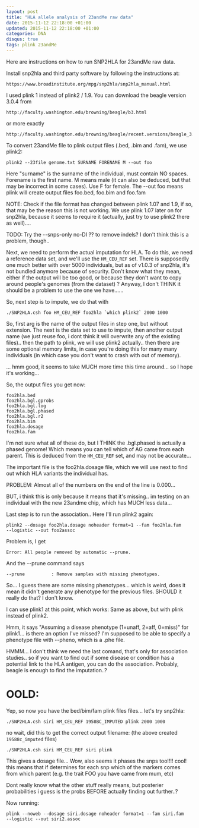 ```yaml
---
layout: post
title: "HLA allele analysis of 23andMe raw data"
date: 2015-11-12 22:18:00 +01:00
updated: 2015-11-12 22:18:00 +01:00
categories: DNA
disqus: true
tags: plink 23andMe
---
```


<p class="lead">
Here are instructions on how to run SNP2HLA for 23andMe raw data.
</p>

Install snp2hla and third party software by following the instructions at:

    https://www.broadinstitute.org/mpg/snp2hla/snp2hla_manual.html

I used plink 1 instead of plink2 / 1.9.
You can download the beagle version 3.0.4 from

    http://faculty.washington.edu/browning/beagle/b3.html

or more exactly

    http://faculty.washington.edu/browning/beagle/recent.versions/beagle_3.0.4_05May09.zip

To convert 23andMe file to plink output files (.bed, .bim and .fam),
we use plink2:

    plink2 --23file genome.txt SURNAME FORENAME M --out foo

Here "surname" is the surname of the individual, must contain NO spaces.
Forename is the first name. M means male (it can also be deduced, but that may
be incorrect in some cases). Use F for female. The --out foo means plink will
create output files foo.bed, foo.bim and foo.fam

NOTE: Check if the file format has changed between plink 1.07 and 1.9, if so,
that may be the reason this is not working. We use plink 1.07 later on for
snp2hla, because it seems to require it (actually, just try to use plink2 there
as well)....

TODO: Try the --snps-only no-DI ?? to remove indels? I don't think this is a
problem, though..

Next, we need to perform the actual imputation for HLA. To do this, we need a
reference data set, and we'll use the `HM_CEU_REF` set. There is supposedly one
much better with over 5000 individuals, but as of v1.0.3 of snp2hla, it's not
bundled anymore because of security. Don't know what they mean, either if the
output will be too good, or because they don't want to copy around people's
genomes (from the dataset) ? Anyway, I don't THINK it should be a problem to
use the one we have......

So, next step is to impute, we do that with

    ./SNP2HLA.csh foo HM_CEU_REF foo2hla `which plink2` 2000 1000

So, first arg is the name of the output files in step one, but without
extension. The next is the data set to use to impute, then another output name
(we just reuse foo, i dont think it will overwrite any of the existing files)..
then the path to plink, we will use plink2 actually.. then there are some
optional memory limits, in case you're doing this for many many individuals (in
which case you don't want to crash with out of memory).

... hmm good, it seems to take MUCH more time this time around... so I hope
it's working...

So, the output files you get now:

    foo2hla.bed
    foo2hla.bgl.gprobs
    foo2hla.bgl.log
    foo2hla.bgl.phased
    foo2hla.bgl.r2
    foo2hla.bim
    foo2hla.dosage
    foo2hla.fam

I'm not sure what all of these do, but I THINK the .bgl.phased is actually a
phased genome! Which means you can tell which of AG came from each parent. This
is deduced from the `HM_CEU_REF` set, and may not be accurate...

The important file is the foo2hla.dosage file, which we will use next to find
out which HLA variants the individual has.

PROBLEM: Almost all of the numbers on the end of the line is 0.000...

BUT, i think this is only because it means that it's missing.. im testing on an
individual with the new 23andme chip, which has MUCH less data...

Last step is to run the association.. Here I'll run plink2 again:

    plink2 --dosage foo2hla.dosage noheader format=1 --fam foo2hla.fam
    --logistic --out foo2assoc

Problem is, I get

    Error: All people removed by automatic --prune.

And the --prune command says

    --prune          : Remove samples with missing phenotypes.

So... I guess there are some missing phenotypes... which is weird, does it mean
it didn't generate any phenotype for the previous files. SHOULD it really do
that? I don't know.

I can use plink1 at this point, which works: Same as above, but with plink
instead of plink2.

Hmm, it says "Assuming a disease phenotype (1=unaff, 2=aff, 0=miss)" for
plink1... is there an option I've missed? I'm supposed to be able to specify a
phenotype file with --pheno, which is a .phe file.

HMMM... I don't think we need the last comand, that's only for association
studies.. so if you want to find out if some disease or condition has a
potential link to the HLA antigen, you can do the association. Probably, beagle
is enough to find the imputation..?

OOLD:
=====

Yep, so now you have the bed/bim/fam plink files files... let's try snp2hla:

    ./SNP2HLA.csh siri HM_CEU_REF 1958BC_IMPUTED plink 2000 1000

no wait, did this to get the correct output filename:
(the above created `19588c_imputed` files)

    ./SNP2HLA.csh siri HM_CEU_REF siri plink

This gives a dosage file... Wow, also seems it phases the snps too!!!!
cool! this means that if determines for each snp which of the markers comes
from which parent (e.g. the trait FOO you have came from mum, etc)

Dont really know what the other stuff really means, but posterier probabilities
i guess is the probs BEFORE actually finding out further..?

Now running:

    plink --noweb --dosage siri.dosage noheader format=1 --fam siri.fam
    --logistic --out siri2.assoc


